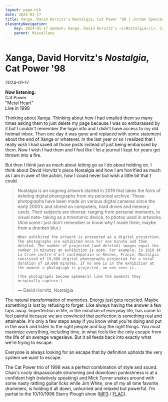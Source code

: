 ```yaml
---
layout: page.njk
date: 2024-01-17
title: Xanga, David Horvitz's Nostalgia, Cat Power '98 | Jordan Spencer
eleventyNavigation:
    key: 2024-01-17 &mdash; Xanga, David Horvitz's <i>Nostalgia</i>, Cat Power '98
    parent: Miscellany
---
```


# Xanga, David Horvitz's <i>Nostalgia</i>, Cat Power '98
<div class="post-date">2024-01-17</div>

<b>Now listening:</b><br>
Cat Power<br>
"Metal Heart"<br>
Live in 1998<br>

Thinking about Xanga. Thinking about how I had emailed them so many times asking them to just delete my page because I was so embarassed by it but I couldn't remember the login info and I didn't have access to my old hotmail inbox. Then one day it was gone and replaced with some statement about the end of Xanga or whatever. In the last year or so I realized that I really wish I had saved all those posts instead of just being embarssed by them. Now I wish I had them and I feel like I let a journal I kept for years get thrown into a fire.

But then I think just as much about letting go as I do about holding on. I think about David Horvitz's piece Nostalgia and how I am horrified as much as I am in awe of the action, how I could never but wish a little bit that I could.

<blockquote>
    Nostalgia is an ongoing artwork started in 2019 that takes the form of deleting digital photographs from my personal archive. These photographs have been made on various digital cameras since the early 2000’s and stored on computers, hard drives and memory cards. Their subjects are diverse: ranging from personal moments, to visual note- taking as a mnemonic device, to photos used in artworks. (And some I just don’t remember or know why I made them, maybe from a drunken blur.)

    When exhibited the artwork is presented as a digital projection. The photographs are exhibited once for one minute and then deleted. The number of projected (and deleted) images equal the number in minutes an exhibition is open. For example, in 2019 at La Criée centre d’art contemporain in Rennes, France, Nostalgia consisted of 19,080 digital photographs projected for a total duration of 19,080 minutes. If no one is in the exhibition at the moment a photograph is projected, no one sees it.

    (The photographs become ephemeral like the moments they originally capture.)

— David Horvitz, Nostalgia
</blockquote>

The natural transformation of memories. Energy just gets recycled. Maybe something is lost by refusing to forget. Like always having the answer a few taps away. Imperfection in life, in the minutiae of everyday life, has come to feel painful because we are convinced that perfection is something real and attainable. It's only a few steps away if you know what you're doing and put in the work and listen to the right people and buy the right things. You must maximize everything, including time, in what feels like the only escape from the life of an average wageslave. But it all feeds back into exactly what we're trying to escape.

Everyone is always looking for an escape that by definition upholds the very system we want to escape.

The Cat Power trio of 1998 was a perfect combination of style and sound. Chan's cooly dispassionate strumming and downtown punkishness is at a confident high (relatively speaking) and Mick Turner snakes around with some nasty rattling guitar licks while Jim White, one of my all time favorite drummers, is holding it all down, unhurried and relaxed but powerful. I'm partial to the 10/10/1998 Starry Plough show (<a href="https://www.mediafire.com/?oy0thizocyz">MP3</a> / <a href="https://rapidgator.net/file/966782f992ebdec525c80199e41c38b9/CatPow.1998-10-10.Berkeley.FLAC.by.T.U.B.E.zip.html">FLAC</a>). 